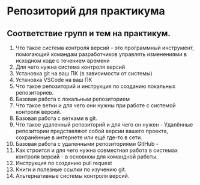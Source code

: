 # Репозиторий для практикума
## Соответствие групп и тем на практикум.

1. Что такое система контроля версий - это программный инструмент, помогающий командам разработчиков управлять изменениями в исходном коде с течением времени
2. Для чего нужна система контроля версий
3. Установка git на ваш ПК (в зависимости от системы)
4. Установка VSCode на ваш ПК
5. Что такое репозиторий и инструкция по созданию локальных репозиториев.
6. Базовая работа с локальным репозиторием
7. Что такое ветки и для чего они нужны при работе с системой контроля версий.
8. Базовая работа с ветками в git.
9. Что такое удаленный репозиторий и для чего он нужен - Удалённые репозитории представляют собой версии вашего проекта, сохранённые в интернете или ещё где-то в сети.
10. Базовая работа с удаленными репозиториями GitHub - 
11. Как строится и для чего нужна совместная работа в системах контроля версий - в основном для командной работы.
12. Инструкция по созданию pull request
13. Книги и полезные ссылки по изучению git.
14. Альтернативные системы контроля версий.
